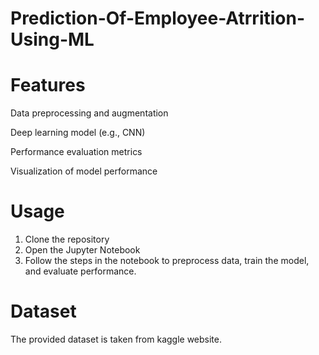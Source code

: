 # Prediction-Of-Employee-Atrrition-Using-ML
# Features
Data preprocessing and augmentation

Deep learning model (e.g., CNN)

Performance evaluation metrics

Visualization of model performance

# Usage
1. Clone the repository
2. Open the Jupyter Notebook
3. Follow the steps in the notebook to preprocess data, train the model, and evaluate performance.

# Dataset
The provided dataset is taken from kaggle website.
